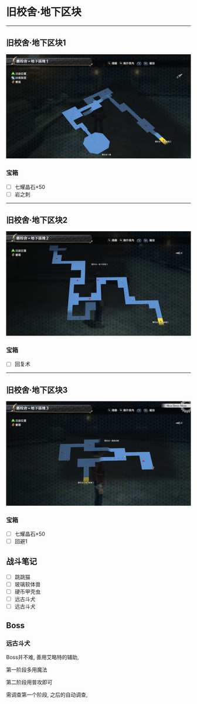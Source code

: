 # 旧校舍‧地下区块

---

## 旧校舍‧地下区块1

![旧校舍‧地下区块1](../images/map_%E6%97%A7%E6%A0%A1%E8%88%8D%E2%80%A7%E5%9C%B0%E4%B8%8B%E5%8C%BA%E5%9D%97_1.jpg)

### 宝箱

- [ ] 七耀晶石×50
- [ ] 岩之刺

---

## 旧校舍‧地下区块2

![旧校舍‧地下区块2](../images/map_%E6%97%A7%E6%A0%A1%E8%88%8D%E2%80%A7%E5%9C%B0%E4%B8%8B%E5%8C%BA%E5%9D%97_2.jpg)

### 宝箱

- [ ] 回复术

---

## 旧校舍‧地下区块3

![旧校舍‧地下区块3](../images/map_%E6%97%A7%E6%A0%A1%E8%88%8D%E2%80%A7%E5%9C%B0%E4%B8%8B%E5%8C%BA%E5%9D%97_3.jpg)

### 宝箱

- [ ] 七耀晶石×50
- [ ] 回避1

## 战斗笔记

- [ ] 跳跳猫
- [ ] 玻璃软体兽
- [ ] 硬币甲壳虫
- [ ] 远古斗犬
- [ ] 远古斗犬

## Boss

### 远古斗犬

Boss并不难, 善用艾略特的辅助, 

第一阶段多用魔法

第二阶段用普攻即可

需调查第一个阶段, 之后的自动调查, 